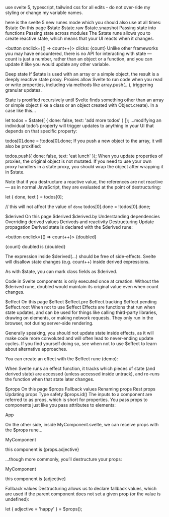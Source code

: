 use svelte 5, typescript, tailwind css for all edits - do not over-ride my styling or change my variable names.

here is the svelte 5 new runes mode which you should also use at all times: $state
On this page
$state
$state.raw
$state.snapshot
Passing state into functions
Passing state across modules
The $state rune allows you to create reactive state, which means that your UI reacts when it changes.

<script>
	let count = $state(0);
</script>

<button onclick={() => count++}>
clicks: {count}
</button>
Unlike other frameworks you may have encountered, there is no API for interacting with state — count is just a number, rather than an object or a function, and you can update it like you would update any other variable.

Deep state
If $state is used with an array or a simple object, the result is a deeply reactive state proxy. Proxies allow Svelte to run code when you read or write properties, including via methods like array.push(...), triggering granular updates.

State is proxified recursively until Svelte finds something other than an array or simple object (like a class or an object created with Object.create). In a case like this...

let todos = $state([
{
done: false,
text: 'add more todos'
}
]);
...modifying an individual todo’s property will trigger updates to anything in your UI that depends on that specific property:

todos[0].done = !todos[0].done;
If you push a new object to the array, it will also be proxified:

todos.push({
done: false,
text: 'eat lunch'
});
When you update properties of proxies, the original object is not mutated. If you need to use your own proxy handlers in a state proxy, you should wrap the object after wrapping it in $state.

Note that if you destructure a reactive value, the references are not reactive — as in normal JavaScript, they are evaluated at the point of destructuring:

let { done, text } = todos[0];

// this will not affect the value of `done`
todos[0].done = !todos[0].done;

$derived
On this page
$derived
$derived.by
Understanding dependencies
Overriding derived values
Deriveds and reactivity
Destructuring
Update propagation
Derived state is declared with the $derived rune:

<script>
	let count = $state(0);
	let doubled = $derived(count * 2);
</script>

<button onclick={() => count++}>
{doubled}
</button>

<p>{count} doubled is {doubled}</p>
The expression inside $derived(...) should be free of side-effects. Svelte will disallow state changes (e.g. count++) inside derived expressions.

As with $state, you can mark class fields as $derived.

Code in Svelte components is only executed once at creation. Without the $derived rune, doubled would maintain its original value even when count changes.

$effect
On this page
$effect
$effect.pre
$effect.tracking
$effect.pending
$effect.root
When not to use $effect
Effects are functions that run when state updates, and can be used for things like calling third-party libraries, drawing on <canvas> elements, or making network requests. They only run in the browser, not during server-side rendering.

Generally speaking, you should not update state inside effects, as it will make code more convoluted and will often lead to never-ending update cycles. If you find yourself doing so, see when not to use $effect to learn about alternative approaches.

You can create an effect with the $effect rune (demo):

<script>
	let size = $state(50);
	let color = $state('#ff3e00');

	let canvas;

	$effect(() => {
		const context = canvas.getContext('2d');
		context.clearRect(0, 0, canvas.width, canvas.height);

		// this will re-run whenever `color` or `size` change
		context.fillStyle = color;
		context.fillRect(0, 0, size, size);
	});
</script>

<canvas bind:this={canvas} width="100" height="100"></canvas>
When Svelte runs an effect function, it tracks which pieces of state (and derived state) are accessed (unless accessed inside untrack), and re-runs the function when that state later changes.

$props
On this page
$props
Fallback values
Renaming props
Rest props
Updating props
Type safety
$props.id()
The inputs to a component are referred to as props, which is short for properties. You pass props to components just like you pass attributes to elements:

App

<script lang="ts">
	import MyComponent from './MyComponent.svelte';
</script>

<MyComponent adjective="cool" />
On the other side, inside MyComponent.svelte, we can receive props with the $props rune...

MyComponent

<script lang="ts">
	let props = $props();
</script>

<p>this component is {props.adjective}</p>
...though more commonly, you’ll destructure your props:

MyComponent

<script lang="ts">
	let { adjective } = $props();
</script>

<p>this component is {adjective}</p>
Fallback values
Destructuring allows us to declare fallback values, which are used if the parent component does not set a given prop (or the value is undefined):

let { adjective = 'happy' } = $props();
